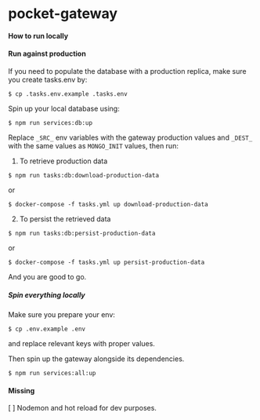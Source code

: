 # pocket-gateway

#### How to run locally


#### Run against production 

If you need to populate the database with a production replica,
make sure you create tasks.env by:
```
$ cp .tasks.env.example .tasks.env
```

Spin up your local database using:
```
$ npm run services:db:up
```

Replace `_SRC_` env variables with the gateway production values
and `_DEST_` with the same values as `MONGO_INIT` values, then run:

1. To retrieve production data
```
$ npm run tasks:db:download-production-data
```
or
```
$ docker-compose -f tasks.yml up download-production-data
```

2. To persist the retrieved data

```
$ npm run tasks:db:persist-production-data
```
or
```
$ docker-compose -f tasks.yml up persist-production-data
```

And you are good to go.

##### Spin everything locally

Make sure you prepare your env:
```
$ cp .env.example .env
```

and replace relevant keys with proper values.

Then spin up the gateway alongside its dependencies.
```
$ npm run services:all:up
```

#### Missing
[ ] Nodemon and hot reload for dev purposes.